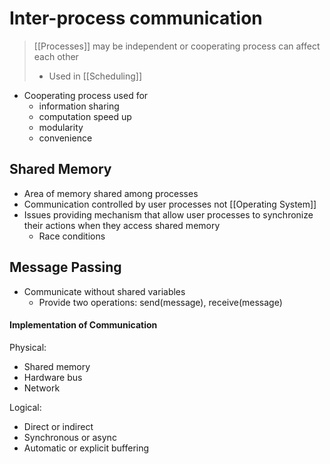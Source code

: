 # Inter-process communication

> [[Processes]] may be independent or cooperating process can affect each other
> - Used in [[Scheduling]]

- Cooperating process used for
  - information sharing
  - computation speed up
  - modularity
  - convenience

## Shared Memory

- Area of memory shared among processes
- Communication controlled by user processes not [[Operating System]]
- Issues providing mechanism that allow user processes to synchronize their actions when they access shared memory
  - Race conditions

## Message Passing

- Communicate without shared variables
  - Provide two operations: send(message), receive(message)

#### Implementation of Communication

Physical:

- Shared memory
- Hardware bus
- Network

Logical:

- Direct or indirect
- Synchronous or async
- Automatic or explicit buffering